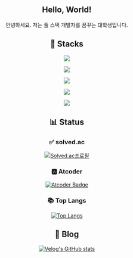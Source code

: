 <div align="center">

  
  ## Hello, World!

  안녕하세요. 저는 풀 스택 개발자를 꿈꾸는 대학생입니다.

  ## 📖 Stacks
  
  <p align="center">
    <img src="https://skillicons.dev/icons?i=cs,cpp,py,ts,js,java,ocaml,octave" />
  </p>
  <p align="center">
    <img src="https://skillicons.dev/icons?i=spring,nextjs,vite,react,flutter,flask" />
  </p>
  <p align="center">
    <img src="https://skillicons.dev/icons?i=mysql,prisma,supabase,postgres" />
  </p>
  <p align="center">
    <img src="https://skillicons.dev/icons?i=docker,vercel" />
  </p>
  <p align="center">
    <img src="https://skillicons.dev/icons?i=tensorflow,pytorch" />
  </p>

  ## 📊 Status

  ### ✅ solved.ac
  [![Solved.ac프로필](http://mazassumnida.wtf/api/v2/generate_badge?boj=tjgus1668)](https://solved.ac/tjgus1668)
  ### 🅰️ Atcoder
  [![Atcoder Badge](https://atcoder.junah.dev/v2/generate_badge?name=tjgus1668)](https://atcoder.jp/users/tjgus1668)
  ### 📚 Top Langs
  [![Top Langs](https://github-readme-stats.vercel.app/api/top-langs/?username=csh1668)](https://github.com/anuraghazra/github-readme-stats)

  ## 🧾 Blog

  [![Velog's GitHub stats](https://velog-readme-stats.vercel.app/api?name=tjgus1668)](https://velog.io/@tjgus1668/posts)
  
</div>





<!--
**csh1668/csh1668** is a ✨ _special_ ✨ repository because its `README.md` (this file) appears on your GitHub profile.

Here are some ideas to get you started:

- 🔭 I’m currently working on ...
- 🌱 I’m currently learning ...
- 👯 I’m looking to collaborate on ...
- 🤔 I’m looking for help with ...
- 💬 Ask me about ...
- 📫 How to reach me: ...
- 😄 Pronouns: ...
- ⚡ Fun fact: ...
-->
